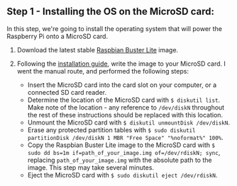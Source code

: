 ## Step 1 - Installing the OS on the MicroSD card:

In this step, we're going to install the operating system that will power the Raspberry Pi onto a MicroSD card.

1. Download the latest stable [Raspbian Buster Lite](https://downloads.raspberrypi.org/raspbian_lite_latest) image.

1. Following the [installation guide](https://www.raspberrypi.org/documentation/installation/installing-images/mac.md), write the image to your MicroSD card. I went the manual route, and performed the following steps:
    - Insert the MicroSD card into the card slot on your computer, or a connected SD card reader.
    - Determine the location of the MicroSD card with `$ diskutil list`. Make note of the location - any reference to `/dev/diskN` throughout the rest of these instructions should be replaced with this location.
    - Unmount the MicroSD card with `$ diskutil unmountDisk /dev/diskN`.
    - Erase any protected partition tables with `$ sudo diskutil partitionDisk /dev/diskN 1 MBR "Free Space" "%noformat%" 100%`.
    - Copy the Raspbian Buster Lite image to the MicroSD card with `$ sudo dd bs=1m if=path_of_your_image.img of=/dev/rdiskN; sync`, replacing `path_of_your_image.img` with the absolute path to the image. This step may take several minutes.
    - Eject the MicroSD card with `$ sudo diskutil eject /dev/rdiskN`.